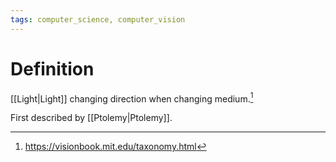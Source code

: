 ```yaml
---
tags: computer_science, computer_vision
---
```


# Definition

[[Light|Light]] changing direction when changing medium.[^1]

First described by [[Ptolemy|Ptolemy]].

[^1]: https://visionbook.mit.edu/taxonomy.html